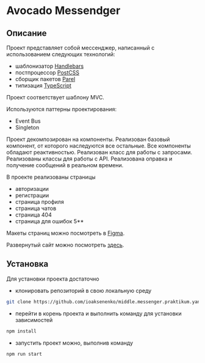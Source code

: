 # Avocado Messendger

## Описание
Проект представляет собой мессенджер, написанный с использованием следующих технологий:
- шаблонизатор [Handlebars](https://handlebarsjs.com/)
- постпроцессор [PostCSS](https://postcss.org/)
- сборщик пакетов [Parel](https://ru.parceljs.org/)
- типизация [TypeScript](https://www.typescriptlang.org/)

Проект соответствует шаблону MVC.

Используются паттерны проектирования:
- Event Bus
- Singleton

Проект декомпозирован на компоненты.
Реализован базовый компонент, от которого наследуются все остальные.
Все компоненты обладают реактивностью.
Реализован класс для работы с запросами.
Реализованы классы для работы с API.
Реализована оправка и получение сообщений в реальном времени.

В проекте реализованы страницы
- авторизации
- регистрации
- страница профиля
- страница чатов
- страница 404
- страница для ошибок 5**

Макеты страниц можно посмотреть в [Figma](https://www.figma.com/file/BnLcqxgFKUCdPjpY1wIDCx/middle.messenger.praktikum.yandex?type=design&node-id=1-2&t=BDU1dp4EUgj5eYO4-0).

Развернутый сайт можно посмотреть [здесь](https://fluffy-banoffee-3c0632.netlify.app/).

## Установка

Для установки проекта достаточно
- клонировать репозиторий в свою локальную среду
```bash
git clone https://github.com/ioaksenenko/middle.messenger.praktikum.yandex
```
- перейти в корень проекта и выполнить команду для установки зависимостей
```bash
npm install
```
- запустить проект можно, выполнив команду
```bash
npm run start
```

